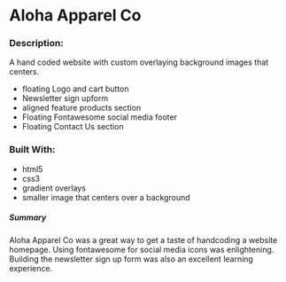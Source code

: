 # Aloha Apparel Co
### Description:
A hand coded website with custom overlaying background images that centers.

* floating Logo and cart button
* Newsletter sign upform
* aligned feature products section
* Floating Fontawesome social media footer
* Floating Contact Us section


### Built With:
* html5
* css3
* gradient overlays
* smaller image that centers over a background

##### Summary

Aloha Apparel Co was a great way to get a taste of handcoding a website homepage. Using fontawesome for social media icons was enlightening. Building the newsletter sign up form was also an excellent learning experience.
